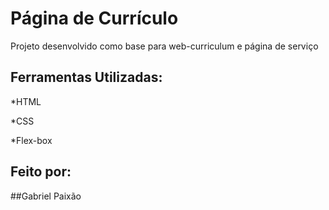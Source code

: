 # Página de Currículo
Projeto desenvolvido como base para web-curriculum e página de serviço

## Ferramentas Utilizadas:

*HTML

*CSS

*Flex-box

## Feito por:

##Gabriel Paixão
